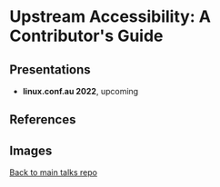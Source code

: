 # Upstream Accessibility: A Contributor's Guide

## Presentations

- **linux.conf.au 2022**, upcoming

## References


## Images


[Back to main talks repo](https://github.com/lisushka/talks)

